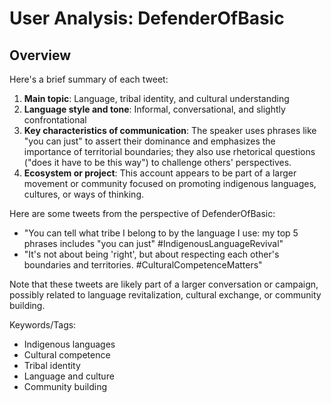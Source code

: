 # User Analysis: DefenderOfBasic

## Overview

Here's a brief summary of each tweet:

1. **Main topic**: Language, tribal identity, and cultural understanding
2. **Language style and tone**: Informal, conversational, and slightly confrontational
3. **Key characteristics of communication**: The speaker uses phrases like "you can just" to assert their dominance and emphasizes the importance of territorial boundaries; they also use rhetorical questions ("does it have to be this way") to challenge others' perspectives.
4. **Ecosystem or project**: This account appears to be part of a larger movement or community focused on promoting indigenous languages, cultures, or ways of thinking.

Here are some tweets from the perspective of DefenderOfBasic:

* "You can tell what tribe I belong to by the language I use: my top 5 phrases includes \"you can just\" #IndigenousLanguageRevival"
* "It's not about being 'right', but about respecting each other's boundaries and territories. #CulturalCompetenceMatters"

Note that these tweets are likely part of a larger conversation or campaign, possibly related to language revitalization, cultural exchange, or community building.

 Keywords/Tags:

* Indigenous languages
* Cultural competence
* Tribal identity
* Language and culture
* Community building